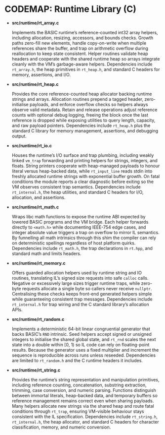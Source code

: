 # CODEMAP: Runtime Library (C)

- **src/runtime/rt_array.c**

  Implements the BASIC runtime’s reference-counted int32 array helpers, including allocation, resizing, accessors, and bounds checks. Growth paths zero-fill new elements, handle copy-on-write when multiple references share the buffer, and trap on arithmetic overflow during reallocation to keep state consistent. Helper routines validate heap headers and cooperate with the shared runtime heap so arrays integrate cleanly with the VM’s garbage-aware helpers. Dependencies include `rt_array.h`, the heap primitives in `rt_heap.h`, and standard C headers for memory, assertions, and I/O.

- **src/runtime/rt_heap.c**

  Provides the core reference-counted heap allocator backing runtime strings and arrays. Allocation routines prepend a tagged header, zero-initialise payloads, and enforce overflow checks so helpers always observe valid metadata. Retain and release operations adjust reference counts with optional debug logging, freeing the block once the last reference is dropped while exposing utilities to query length, capacity, and raw payload pointers. Dependencies include `rt_heap.h` plus the standard C library for memory management, assertions, and debugging output.

- **src/runtime/rt_io.c**

  Houses the runtime’s I/O surface and trap plumbing, including weakly linked `vm_trap` forwarding and printing helpers for strings, integers, and floats. String printers cooperate with heap-managed payloads to honour literal versus heap-backed data, while `rt_input_line` reads stdin into freshly allocated runtime strings with exponential buffer growth. On fatal conditions the module reports a clear diagnostic before exiting so the VM observes consistent trap semantics. Dependencies include `rt_internal.h`, the heap utilities, and standard C headers for I/O, allocation, and assertions.

- **src/runtime/rt_math.c**

  Wraps libc math functions to expose the runtime ABI expected by lowered BASIC programs and the VM bridge. Each helper forwards directly to `<math.h>` while documenting IEEE-754 edge cases, and integer absolute value triggers a trap on overflow to mirror IL semantics. By funnelling all math intrinsics through this shim the compiler can rely on deterministic spellings regardless of host platform quirks. Dependencies include `rt_math.h`, the trap declarations in `rt.hpp`, and standard math and limits headers.

- **src/runtime/rt_memory.c**

  Offers guarded allocation helpers used by runtime string and IO routines, translating IL’s signed size requests into safe `calloc` calls. Negative or excessively large sizes trigger runtime traps, while zero-byte requests allocate a single byte so callers never receive `nullptr`. Centralising these checks keeps front-end generated helpers simple while guaranteeing consistent trap messages. Dependencies include `rt_internal.h` for trap wiring and the C standard library’s allocation APIs.

- **src/runtime/rt_random.c**

  Implements a deterministic 64-bit linear congruential generator that backs BASIC’s `RND` intrinsic. Seed helpers accept signed or unsigned integers to initialise the shared global state, and `rt_rnd` scales the next state into a double within [0, 1) so IL code can rely on floating-point results. Because the generator uses a fixed multiplier and increment the sequence is reproducible across runs unless reseeded. Dependencies are limited to `rt_random.h` and the C runtime headers it includes.

- **src/runtime/rt_string.c**

  Provides the runtime’s string representation and manipulation primitives, including reference counting, concatenation, substring extraction, trimming, case conversion, and numeric parsing. Functions distinguish between immortal literals, heap-backed data, and temporary buffers so reference management remains correct even when sharing payloads. Many helpers allocate new strings via the shared heap and route fatal conditions through `rt_trap`, ensuring VM-visible behaviour stays consistent with the IL specification. Dependencies include `rt_string.h`, `rt_internal.h`, the heap allocator, and standard C headers for character classification, memory, and numeric conversion.
